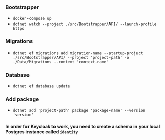 ### Bootstrapper
- `docker-compose up`
- `dotnet watch --project ./src/Bootstrapper/API/ --launch-profile https`

### Migrations
- `dotnet ef migrations add migration-name --startup-project ./src/Bootstrapper/API/ --project 'project-path' -o ./Data/Migrations --context 'context-name'`

### Database
- `dotnet ef database update`

### Add package
- `dotnet add 'project-path' package 'package-name' --version 'version'`

#### In order for Keycloak to work, you need to create a schema in your local Postgres instance called `identity`
